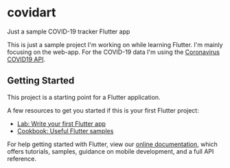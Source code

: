 # covidart
Just a sample COVID-19 tracker Flutter app

This is just a sample project I'm working on while learning Flutter. I'm mainly focusing on the web-app. For the COVID-19 data I'm using the [Coronavirus COVID19 API](https://documenter.getpostman.com/view/10808728/SzS8rjbc).

## Getting Started

This project is a starting point for a Flutter application.

A few resources to get you started if this is your first Flutter project:

- [Lab: Write your first Flutter app](https://flutter.dev/docs/get-started/codelab)
- [Cookbook: Useful Flutter samples](https://flutter.dev/docs/cookbook)

For help getting started with Flutter, view our
[online documentation](https://flutter.dev/docs), which offers tutorials,
samples, guidance on mobile development, and a full API reference.
